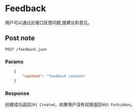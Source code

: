 # Feedback
用户可以通过此接口反馈问题,提建议和意见。

## Post note
`POST /feedback.json`

### Params

```json
	{
		"content": "feedback content"
	}
```

### Response
创建成功返回`201 Created`，如果用户没有权限返回`403 Forbidden`。

